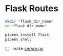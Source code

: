 # Flask Routes

```zsh
mkdir *flask_dir_name*
cd *flask_dir_name*
```

```zsh
pipenv install flask
pipenv shell
```

- [ ] make [server.py](server.py)
